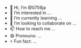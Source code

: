 - 👋 Hi, I’m @0756ja
- 👀 I’m interested in ...
- 🌱 I’m currently learning ...
- 💞️ I’m looking to collaborate on ...
- 📫 How to reach me ...
- 😄 Pronouns: ...
- ⚡ Fun fact: ...

<!---
0756ja/0756ja is a ✨ special ✨ repository because its `README.md` (this file) appears on your GitHub profile.
You can click the Preview link to take a look at your changes.
--->
